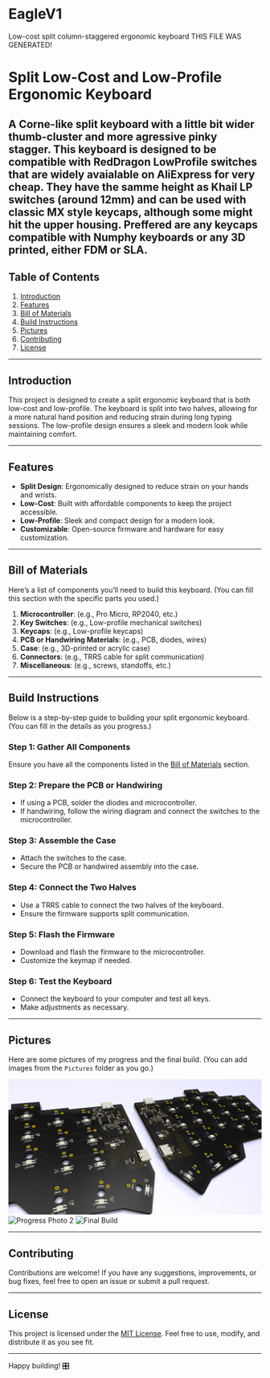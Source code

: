 # EagleV1
Low-cost split column-staggered ergonomic keyboard
THIS FILE WAS GENERATED!

# Split Low-Cost and Low-Profile Ergonomic Keyboard

A Corne-like split keyboard with a little bit wider thumb-cluster and more agressive pinky stagger. This keyboard is designed to be compatible with RedDragon LowProfile switches that are widely avaialable on AliExpress for very cheap. They have the samme height as
Khail LP switches (around 12mm) and can be used with classic MX style keycaps, although some might hit the upper housing. Preffered are any keycaps compatible with Numphy keyboards or any 3D printed, either FDM or SLA. 
---

## Table of Contents
1. [Introduction](#introduction)
2. [Features](#features)
3. [Bill of Materials](#bill-of-materials)
4. [Build Instructions](#build-instructions)
5. [Pictures](#pictures)
6. [Contributing](#contributing)
7. [License](#license)

---

## Introduction
This project is designed to create a split ergonomic keyboard that is both low-cost and low-profile. The keyboard is split into two halves, allowing for a more natural hand position and reducing strain during long typing sessions. The low-profile design ensures a sleek and modern look while maintaining comfort.

---

## Features
- **Split Design**: Ergonomically designed to reduce strain on your hands and wrists.
- **Low-Cost**: Built with affordable components to keep the project accessible.
- **Low-Profile**: Sleek and compact design for a modern look.
- **Customizable**: Open-source firmware and hardware for easy customization.

---

## Bill of Materials
Here’s a list of components you’ll need to build this keyboard. (You can fill this section with the specific parts you used.)

1. **Microcontroller**: (e.g., Pro Micro, RP2040, etc.)
2. **Key Switches**: (e.g., Low-profile mechanical switches)
3. **Keycaps**: (e.g., Low-profile keycaps)
4. **PCB or Handwiring Materials**: (e.g., PCB, diodes, wires)
5. **Case**: (e.g., 3D-printed or acrylic case)
6. **Connectors**: (e.g., TRRS cable for split communication)
7. **Miscellaneous**: (e.g., screws, standoffs, etc.)

---

## Build Instructions
Below is a step-by-step guide to building your split ergonomic keyboard. (You can fill in the details as you progress.)

### Step 1: Gather All Components
Ensure you have all the components listed in the [Bill of Materials](#bill-of-materials) section.

### Step 2: Prepare the PCB or Handwiring
- If using a PCB, solder the diodes and microcontroller.
- If handwiring, follow the wiring diagram and connect the switches to the microcontroller.

### Step 3: Assemble the Case
- Attach the switches to the case.
- Secure the PCB or handwired assembly into the case.

### Step 4: Connect the Two Halves
- Use a TRRS cable to connect the two halves of the keyboard.
- Ensure the firmware supports split communication.

### Step 5: Flash the Firmware
- Download and flash the firmware to the microcontroller.
- Customize the keymap if needed.

### Step 6: Test the Keyboard
- Connect the keyboard to your computer and test all keys.
- Make adjustments as necessary.

---

## Pictures
Here are some pictures of my progress and the final build. (You can add images from the `Pictures` folder as you go.)

![Progress Photo 1](/Pictures/PCBRender1.png)
![Progress Photo 2](/Pictures/progress2.jpg)
![Final Build](/Pictures/final_build.jpg)

---

## Contributing
Contributions are welcome! If you have any suggestions, improvements, or bug fixes, feel free to open an issue or submit a pull request.

---

## License
This project is licensed under the [MIT License](LICENSE). Feel free to use, modify, and distribute it as you see fit.

---

Happy building! 🎛️